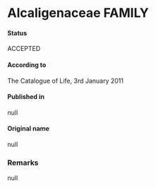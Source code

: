 Alcaligenaceae FAMILY
=======

#### Status
ACCEPTED

#### According to
The Catalogue of Life, 3rd January 2011

#### Published in
null

#### Original name
null

### Remarks
null